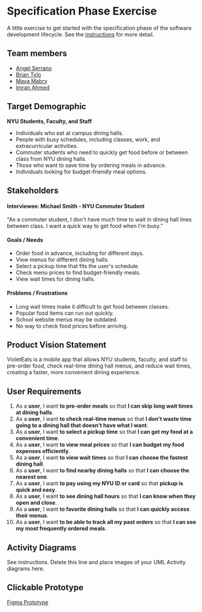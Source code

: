 # Specification Phase Exercise

A little exercise to get started with the specification phase of the software development lifecycle. See the [instructions](instructions.md) for more detail.

## Team members

- [Angel Serrano](https://github.com/a-ngels)
- [Brian Tylo](https://github.com/brian105)
- [Maya Mabry](https://github.com/mam10023)
- [Imran Ahmed](https://github.com/mxa5251)

## Target Demographic

**NYU Students, Faculty, and Staff**
- Individuals who eat at campus dining halls.
- People with busy schedules, including classes, work, and extracurricular activities.
- Commuter students who need to quickly get food before or between class from NYU dining halls.
- Those who want to save time by ordering meals in advance.
- Individuals looking for budget-friendly meal options.

## Stakeholders

#### Interviewee: Michael Smith - NYU Commuter Student

"As a commuter student, I don't have much time to wait in dining hall lines between class. I want a quick way to get food when I'm busy."

#### Goals / Needs
- Order food in advance, including for different days.
- View menus for different dining halls.
- Select a pickup time that fits the user's schedule.
- Check menu prices to find budget-friendly meals.
- View wait times for dining halls.

#### Problems / Frustrations
- Long wait times make it difficult to get food between classes.
- Popular food items can run out quickly.
- School website menus may be outdated.
- No way to check food prices before arriving.

## Product Vision Statement

VioletEats is a mobile app that allows NYU students, faculty, and staff to pre-order food, check real-time dining hall menus, and reduce wait times, creating a faster, more convenient dining experience.

## User Requirements

1. As a **user**, I want **to pre-order meals** so that **I can skip long wait times at dining halls**.
2. As a **user**, I want **to check real-time menus** so that **I don't waste time going to a dining hall that doesn't have what I want**.
3. As a **user**, I want **to select a pickup time** so that **I can get my food at a convenient time**.
4. As a **user**, I want **to view meal prices** so that **I can budget my food expenses efficiently**.
5. As a **user**, I want **to view wait times** so that **I can choose the fastest dining hall**.
6. As a **user**, I want **to find nearby dining halls** so that **I can choose the nearest one**.
7. As a **user**, I want **to pay using my NYU ID or card** so that **pickup is quick and easy**.
8. As a **user**, I want **to see dining hall hours** so that **I can know when they open and close**.
9. As a **user**, I want **to favorite dining halls** so that **I can quickly access their menus**.
10. As a **user**, I want **to be able to track all my past orders** so that **I can see my most frequently ordered meals**.

## Activity Diagrams

See instructions. Delete this line and place images of your UML Activity diagrams here.

## Clickable Prototype

[Figma Prototype](https://www.figma.com/proto/xdJKwtXxkWX1ICte10Ebky/The-Remnants?page-id=45%3A30&node-id=45-51&p=f&viewport=159%2C422%2C0.86&t=0pmSVpqfKBxPnsdS-1&scaling=scale-down&content-scaling=fixed&starting-point-node-id=45%3A51)
